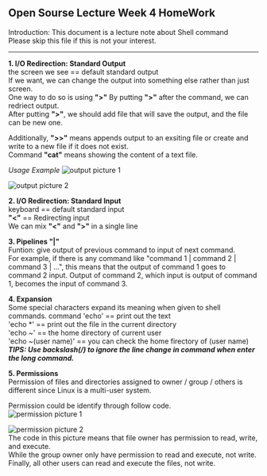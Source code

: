 ## Open Sourse Lecture Week 4 HomeWork

Introduction: This document is a lecture note about Shell command  
Please skip this file if this is not your interest.  

---
**1. I/O Redirection: Standard Output**  
the screen we see == default standard output  
If we want, we can change the output into something else rather than just screen.  
One way to do so is using **">"**
By putting **">"** after the command, we can redriect output.  
After putting **">"**, we should add file that will save the output, and the file can be new one.

Additionally, **">>"** means appends output to an exsiting file or create and write to a new file if it does not exist.  
Command **"cat"** means showing the content of a text file.


*Usage Example*
![output picture 1](https://github.com/kda5337/lecture_note_5-2/assets/144139251/7ec49e0a-1cdf-407e-a08f-4d7334b2cc13)

![output picture 2](https://github.com/kda5337/lecture_note_5-2/assets/144139251/b3d6e30d-74ef-44eb-8a08-4b67cd50c8a6)
  
  
**2. I/O Redirection: Standard Input**  
keyboard == default standard input  
**"<"** == Redirecting input  
We can mix **"<"** and **">"** in a single line

**3. Pipelines "|"**  
Funtion: give output of previous command to input of next command.  
For example, if there is any command like "command 1 | command 2 | command 3 | ...", this means that the output of command 1 goes to command 2 input.
Output of command 2, which input is output of command 1, becomes the input of command 3.

**4. Expansion**  
Some special characters expand its meaning when given to shell commands.
command 'echo' == print out the text  
'echo *' == print out the file in the current directory  
'echo ~' == the home directory of current user  
'echo ~(user name)' == you can check the home firectory of (user name)  
***TIPS: Use backslash(/) to ignore the line change in command when enter the long command.***  

**5. Permissions**  
Permission of files and directories assigned to owner / group / others is different since Linux is a multi-user system.  

Permission could be identify through follow code.  
![permission picture 1](https://github.com/kda5337/lecture_note_5-2/assets/144139251/1b49402b-12cf-49e7-b2af-e3e5a5d284fd)  
  

![permission picture 2](https://github.com/kda5337/lecture_note_5-2/assets/144139251/7bc3ba87-c788-4c13-bafc-53b3a1c0383a)  
The code in this picture means that file owner has permission to read, write, and execute.  
While the group owner only have permission to read and execute, not write.  
Finally, all other users can read and execute the files, not write.  



